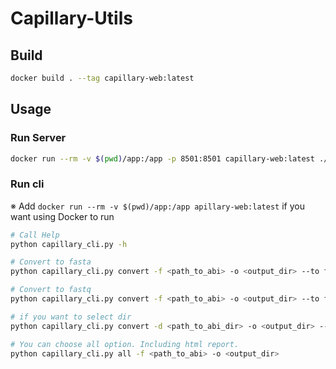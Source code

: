 # Capillary-Utils


## Build

```bash
docker build . --tag capillary-web:latest
```

## Usage

### Run Server

```bash
docker run --rm -v $(pwd)/app:/app -p 8501:8501 capillary-web:latest ./start_server.sh
```

### Run cli

※ Add `docker run --rm -v $(pwd)/app:/app apillary-web:latest` if you want using Docker to run

```bash
# Call Help
python capillary_cli.py -h

# Convert to fasta
python capillary_cli.py convert -f <path_to_abi> -o <output_dir> --to fasta

# Convert to fastq
python capillary_cli.py convert -f <path_to_abi> -o <output_dir> --to fastq

# if you want to select dir
python capillary_cli.py convert -d <path_to_abi_dir> -o <output_dir> --to fastq

# You can choose all option. Including html report.
python capillary_cli.py all -f <path_to_abi> -o <output_dir>
```
